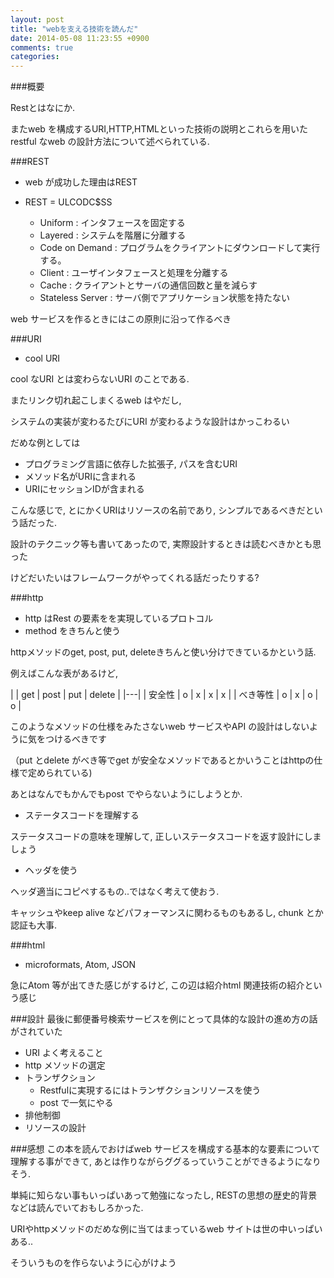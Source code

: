 ```yaml
---
layout: post
title: "webを支える技術を読んだ"
date: 2014-05-08 11:23:55 +0900
comments: true
categories: 
---
```


###概要

Restとはなにか.

またweb を構成するURI,HTTP,HTMLといった技術の説明とこれらを用いたrestful なweb
の設計方法について述べられている.

###REST

 * web が成功した理由はREST

 * REST = ULCODC$SS
   * Uniform          : インタフェースを固定する
   * Layered          : システムを階層に分離する
   * Code on Demand   : プログラムをクライアントにダウンロードして実行する。
   * Client           : ユーザインタフェースと処理を分離する
   * Cache            : クライアントとサーバの通信回数と量を減らす
   * Stateless Server : サーバ側でアプリケーション状態を持たない

 web サービスを作るときにはこの原則に沿って作るべき

###URI

 * cool URI

cool なURI とは変わらないURI のことである.

またリンク切れ起こしまくるweb はやだし,

システムの実装が変わるたびにURI が変わるような設計はかっこわるい

だめな例としては

 * プログラミング言語に依存した拡張子, パスを含むURI
 * メソッド名がURIに含まれる
 * URIにセッションIDが含まれる

こんな感じで, とにかくURIはリソースの名前であり, シンプルであるべきだという話だった.

設計のテクニック等も書いてあったので, 実際設計するときは読むべきかとも思った

けどだいたいはフレームワークがやってくれる話だったりする?


###http 
 * http はRest の要素をを実現しているプロトコル 
 * method をきちんと使う

httpメソッドのget, post, put, deleteきちんと使い分けできているかという話.

例えばこんな表があるけど,

 |          | get | post | put | delete | 
 |---|
 | 安全性   | o   | x    | x   | x      | 
 | べき等性 | o   | x    | o   | o      | 

このようなメソッドの仕様をみたさないweb サービスやAPI の設計はしないように気をつけるべきです

（put とdelete がべき等でget が安全なメソッドであるとかいうことはhttpの仕様で定められている)
 
あとはなんでもかんでもpost でやらないようにしようとか.

 * ステータスコードを理解する
 
 ステータスコードの意味を理解して, 正しいステータスコードを返す設計にしましょう

 * ヘッダを使う

ヘッダ適当にコピペするもの..ではなく考えて使おう. 

キャッシュやkeep alive などパフォーマンスに関わるものもあるし, chunk とか認証も大事.


###html
 * microformats, Atom, JSON

 急にAtom 等が出てきた感じがするけど, この辺は紹介html 関連技術の紹介という感じ

###設計
最後に郵便番号検索サービスを例にとって具体的な設計の進め方の話がされていた

 * URI よく考えること
 * http メソッドの選定
 * トランザクション
   * Restfulに実現するにはトランザクションリソースを使う
   * post で一気にやる
 * 排他制御
 * リソースの設計 

###感想
この本を読んでおけばweb サービスを構成する基本的な要素について理解する事ができて, 
あとは作りながらググるっていうことができるようになりそう.

単純に知らない事もいっぱいあって勉強になったし, RESTの思想の歴史的背景などは読んでいておもしろかった.

URIやhttpメソッドのだめな例に当てはまっているweb サイトは世の中いっぱいある..

そういうものを作らないように心がけよう

